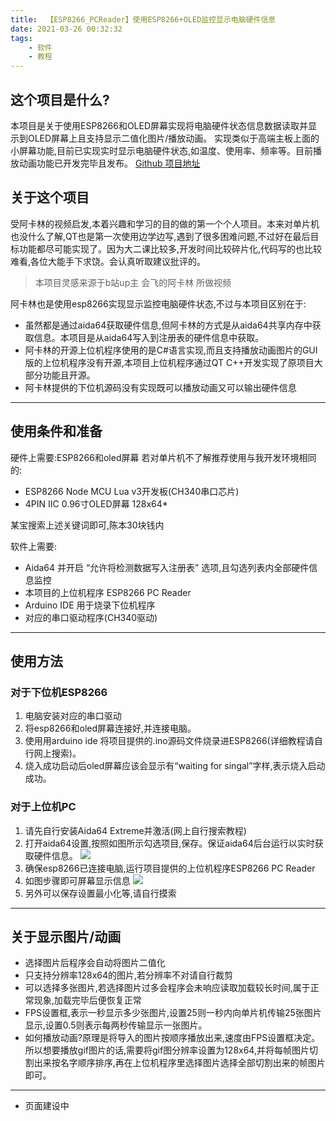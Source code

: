 ```yaml
---
title:  【ESP8266_PCReader】使用ESP8266+OLED监控显示电脑硬件信息
date: 2021-03-26 00:32:32
tags:  
    - 软件
    - 教程
---
```


## 这个项目是什么?
本项目是关于使用ESP8266和OLED屏幕实现将电脑硬件状态信息数据读取并显示到OLED屏幕上且支持显示二值化图片/播放动画。
实现类似于高端主板上面的小屏幕功能,目前已实现实时显示电脑硬件状态,如温度、使用率、频率等。目前播放动画功能已开发完毕且发布。
[Github 项目地址](https://github.com/HK560/ESP8266DisplayPCHW "Github 项目地址")

## 关于这个项目
受阿卡林的视频启发,本着兴趣和学习的目的做的第一个个人项目。本来对单片机也没什么了解,QT也是第一次使用边学边写,遇到了很多困难问题,不过好在最后目标功能都尽可能实现了。因为大二课比较多,开发时间比较碎片化,代码写的也比较难看,各位大能手下求饶。会认真听取建议批评的。

> 本项目灵感来源于b站up主 会飞的阿卡林 所做视频

阿卡林也是使用esp8266实现显示监控电脑硬件状态,不过与本项目区别在于:
- 虽然都是通过aida64获取硬件信息,但阿卡林的方式是从aida64共享内存中获取信息。本项目是从aida64写入到注册表的硬件信息中获取。
- 阿卡林的开源上位机程序使用的是C#语言实现,而且支持播放动画图片的GUI版的上位机程序没有开源,本项目上位机程序通过QT C++开发实现了原项目大部分功能且开源。
- 阿卡林提供的下位机源码没有实现既可以播放动画又可以输出硬件信息
---
## 使用条件和准备
硬件上需要:ESP8266和oled屏幕
若对单片机不了解推荐使用与我开发环境相同的:
- ESP8266 Node MCU Lua v3开发板(CH340串口芯片)
- 4PIN IIC 0.96寸OLED屏幕 128x64*

某宝搜索上述关键词即可,陈本30块钱内

软件上需要:
- Aida64 并开启 “允许将检测数据写入注册表” 选项,且勾选列表内全部硬件信息监控
- 本项目的上位机程序 ESP8266 PC Reader
- Arduino IDE 用于烧录下位机程序
- 对应的串口驱动程序(CH340驱动)

------------
## 使用方法
### 对于下位机ESP8266
1.	电脑安装对应的串口驱动
1.	将esp8266和oled屏幕连接好,并连接电脑。
2.	使用用arduino ide 将项目提供的.ino源码文件烧录进ESP8266(详细教程请自行网上搜索)。
3.	烧入成功启动后oled屏幕应该会显示有“waiting for singal”字样,表示烧入启动成功。



### 对于上位机PC
1. 请先自行安装Aida64 Extreme并激活(网上自行搜索教程)
2. 打开aida64设置,按照如图所示勾选项目,保存。保证aida64后台运行以实时获取硬件信息。
![](https://cdn.jsdelivr.net/gh/HK560/MyPicHub@master/res/pic/20210923142025.png)
3. 确保esp8266已连接电脑,运行项目提供的上位机程序ESP8266 PC Reader
4. 如图步骤即可屏幕显示信息
![](https://cdn.jsdelivr.net/gh/HK560/MyPicHub@master/res/pic/20210923143652.png)
5. 另外可以保存设置最小化等,请自行摸索
------------
## 关于显示图片/动画
- 选择图片后程序会自动将图片二值化
- 只支持分辨率128x64的图片,若分辨率不对请自行裁剪
- 可以选择多张图片,若选择图片过多会程序会未响应读取加载较长时间,属于正常现象,加载完毕后便恢复正常
- FPS设置框,表示一秒显示多少张图片,设置25则一秒内向单片机传输25张图片显示,设置0.5则表示每两秒传输显示一张图片。
- 如何播放动画?原理是将导入的图片按顺序播放出来,速度由FPS设置框决定。所以想要播放gif图片的话,需要将gif图分辨率设置为128x64,并将每帧图片切割出来按名字顺序排序,再在上位机程序里选择图片选择全部切割出来的帧图片即可。

----
- 页面建设中
